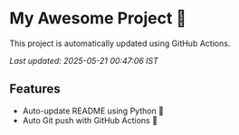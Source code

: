 # My Awesome Project 🚀

This project is automatically updated using GitHub Actions.

_Last updated: 2025-05-21 00:47:06 IST_

## Features
- Auto-update README using Python 🐍
- Auto Git push with GitHub Actions 🤖
